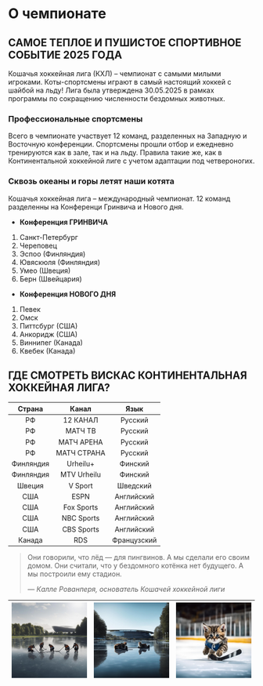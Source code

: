 # О чемпионате
## САМОЕ ТЕПЛОЕ И ПУШИСТОЕ СПОРТИВНОЕ СОБЫТИЕ 2025 ГОДА

Кошачья хоккейная лига (КХЛ) – чемпионат с самыми милыми игроками. Коты-спортсмены играют в самый настоящий хоккей с шайбой на льду! Лига была утверждена 30.05.2025 в рамках программы по сокращению численности бездомных животных.

### Профессиональные спортсмены

Всего в чемпионате участвует 12 команд, разделенных на Западную и Восточную конференции. Спортсмены прошли отбор и ежедневно тренируются как в зале, так и на льду. Правила такие же, как в Континентальной хоккейной лиге с учетом адаптации под четвероногих.

### Сквозь океаны и горы летят наши котята

Кошачья хоккейная лига – международный чемпионат. 12 команд разделенны на Конференци Гринвича и Нового дня.

- **Конференция ГРИНВИЧА**
1. Санкт-Петербург
2. Череповец
3. Эспоо (Финляндия)
4. Ювяскюля (Финляндия)
5. Умео (Швеция)
6. Берн (Швейцария)  


- **Конференция НОВОГО ДНЯ**
1. Певек
2. Омск
3. Питтсбург (США)
4. Анкоридж (США)
5. Виннипег (Канада)
6. Квебек (Канада)

## ГДЕ СМОТРЕТЬ ВИСКАС КОНТИНЕНТАЛЬНАЯ ХОККЕЙНАЯ ЛИГА?
| Страна | Канал | Язык |
|:---------:|:-----:|:----------:|
| РФ | 12 КАНАЛ | Русский | 
| РФ | МАТЧ ТВ| Русский | 
| РФ | МАТЧ АРЕНА | Русский|
|РФ | МАТЧ СТРАНА| Русский |
|Финляндия|Urheilu+|Финский|
|Финляндия|MTV Urheilu	|Финский|
|Швеция|V Sport|Шведский|
|США|ESPN|Английский|
|США|Fox Sports|Английский|
|США|NBC Sports|Английский|
|США|CBS Sports|Английский|
|Канада|RDS|Французский|


> Они говорили, что лёд — для пингвинов. А мы сделали его своим домом.
> Они считали, что у бездомного котёнка нет будущего. А мы построили ему стадион.
>
> *— Калле Рованперя, основатель Кошачей хоккейной лиги*



| ![1.jpg](images/1.jpg)     | ![2.jpg](images/2.jpg)      |  ![3.jpg](images/3.jpg)     |
|----------------------------|-----------------------------|-----------------------------|

